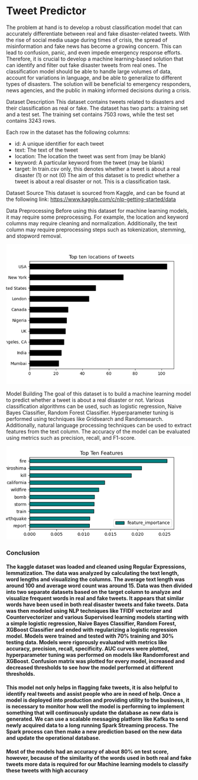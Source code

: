 # Tweet Predictor

The problem at hand is to develop a robust classification model that can accurately differentiate between real and fake disaster-related tweets. With the rise of social media usage during times of crisis, the spread of misinformation and fake news has become a growing concern. This can lead to confusion, panic, and even impede emergency response efforts. Therefore, it is crucial to develop a machine learning-based solution that can identify and filter out fake disaster tweets from real ones. The classification model should be able to handle large volumes of data, account for variations in language, and be able to generalize to different types of disasters. The solution will be beneficial to emergency responders, news agencies, and the public in making informed decisions during a crisis.







Dataset Description
This dataset contains tweets related to disasters and their classification as real or fake. The dataset has two parts: a training set and a test set. The training set contains 7503 rows, while the test set contains 3243 rows.

Each row in the dataset has the following columns:

- id: A unique identifier for each tweet
- text: The text of the tweet
- location: The location the tweet was sent from (may be blank)
- keyword: A particular keyword from the tweet (may be blank)
- target: In train.csv only, this denotes whether a tweet is about a real disaster (1) or not (0)
The aim of this dataset is to predict whether a tweet is about a real disaster or not. This is a classification task.

Dataset Source
This dataset is sourced from Kaggle, and can be found at the following link: https://www.kaggle.com/c/nlp-getting-started/data

Data Preprocessing
Before using this dataset for machine learning models, it may require some preprocessing. For example, the location and keyword columns may require cleaning and normalization. Additionally, the text column may require preprocessing steps such as tokenization, stemming, and stopword removal.

![location](./images/location.png)


Model Building
The goal of this dataset is to build a machine learning model to predict whether a tweet is about a real disaster or not. Various classification algorithms can be used, such as logistic regression, Naive Bayes Classifier, Random Forest Classifier. Hyperparameter tuning is performed using techniques like Gridsearch and Randomsearch. Additionally, natural language processing techniques can be used to extract features from the text column. The accuracy of the model can be evaluated using metrics such as precision, recall, and F1-score.


![topfeatures](./images/topfeatures.png)

### Conclusion

#### The kaggle dataset was loaded and cleaned using Regular Expressions, lemmatization. The data was analyzed by calculating the text length, word lengths and visualizing the columns. The average text length was around 100 and average word count was around 15. Data was then divided into two separate datasets based on the target column to analyze and visualize frequent words in real and fake tweets. It appears that similar words have been used in both real disaster tweets and fake tweets. Data was then modeled using NLP techniques like TFIDF vectorizer and Countervectorizer and various Supervised learning models starting with a simple logistic regression, Naive Bayes Classifier, Random Forest, XGBoost Classifier and ended with regularizing a logistic regression model. Models were trained and tested with 70% training and 30% testing data. Models were rigorously evaluated with metrics like accuracy, precision, recall, specificity. AUC curves were plotted, hyperparameter tuning was performed on models like Randomforest and XGBoost. Confusion matrix was plotted for every model, increased and decreased thresholds to see how the model performed at different thresholds. 

####  This model not only helps in flagging fake tweets, it is also helpful to identify real tweets and assist people who are in need of help. Once a model is deployed into production and providing utility to the business, it is necessary to monitor how well the model is performing to implement something that will continuously update the database as new data is generated. We can use a scalable messaging platform like Kafka to send newly acquired data to a long running Spark Streaming process. The Spark process can then make a new prediction based on the new data and update the operational database. 

#### Most of the models had an accuracy of about 80% on test score, however, because of the similarity of the words used in both real and fake tweets more data is required for our Machine learning models to classify these tweets with high accuracy





